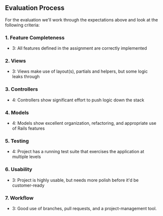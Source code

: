 ## Evaluation Process

For the evaluation we'll work through the expectations above and look at the
following criteria:

### 1. Feature Completeness

* 3: All features defined in the assignment are correctly implemented

### 2. Views

* 3: Views make use of layout(s), partials and helpers, but some logic leaks through

### 3. Controllers

* 4: Controllers show significant effort to push logic down the stack

### 4. Models

* 4: Models show excellent organization, refactoring, and appropriate use of Rails features

### 5. Testing

* 4: Project has a running test suite that exercises the application at multiple levels

### 6. Usability

* 3: Project is highly usable, but needs more polish before it'd be customer-ready

### 7. Workflow

* 3: Good use of branches, pull requests, and a project-management tool.
